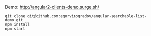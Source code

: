Demo: http://angular2-clients-demo.surge.sh/


```
git clone git@github.com:egorvinogradov/angular-searchable-list-demo.git
npm install
npm start
```